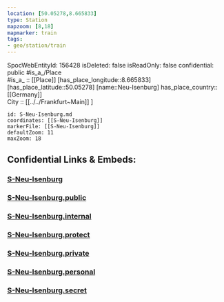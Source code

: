 ```yaml
---
location: [50.05278,8.665833] 
type: Station 
mapzoom: [8,18] 
mapmarker: train 
tags:
- geo/station/train
---
```

SpocWebEntityId: 156428
isDeleted: false
isReadOnly: false
confidential: public
#is_a_/Place  
#is_a_ :: [[Place]] 
[has_place_longitude::8.665833] 
[has_place_latitude::50.05278] 
[name::Neu-Isenburg] 
has_place_country:: [[Germany]]  
City :: [[../../Frankfurt~Main]] ] 


```leaflet
id: S-Neu-Isenburg.md
coordinates: [[S-Neu-Isenburg]] 
markerFile: [[S-Neu-Isenburg]] 
defaultZoom: 11 
maxZoom: 18
```


## Confidential Links & Embeds: 

### [S-Neu-Isenburg](/_Standards/Earth/Continent/Europe/Europe~Central/Germany/Germany~West/Hessen/counties~Hessen/Frankfurt~Main/Stations-FFM~S/S-Neu-Isenburg.md) 

### [S-Neu-Isenburg.public](/_public/Earth/Continent/Europe/Europe~Central/Germany/Germany~West/Hessen/counties~Hessen/Frankfurt~Main/Stations-FFM~S/S-Neu-Isenburg.public.md) 

### [S-Neu-Isenburg.internal](/_internal/Earth/Continent/Europe/Europe~Central/Germany/Germany~West/Hessen/counties~Hessen/Frankfurt~Main/Stations-FFM~S/S-Neu-Isenburg.internal.md) 

### [S-Neu-Isenburg.protect](/_protect/Earth/Continent/Europe/Europe~Central/Germany/Germany~West/Hessen/counties~Hessen/Frankfurt~Main/Stations-FFM~S/S-Neu-Isenburg.protect.md) 

### [S-Neu-Isenburg.private](/_private/Earth/Continent/Europe/Europe~Central/Germany/Germany~West/Hessen/counties~Hessen/Frankfurt~Main/Stations-FFM~S/S-Neu-Isenburg.private.md) 

### [S-Neu-Isenburg.personal](/_personal/Earth/Continent/Europe/Europe~Central/Germany/Germany~West/Hessen/counties~Hessen/Frankfurt~Main/Stations-FFM~S/S-Neu-Isenburg.personal.md) 

### [S-Neu-Isenburg.secret](/_secret/Earth/Continent/Europe/Europe~Central/Germany/Germany~West/Hessen/counties~Hessen/Frankfurt~Main/Stations-FFM~S/S-Neu-Isenburg.secret.md)

